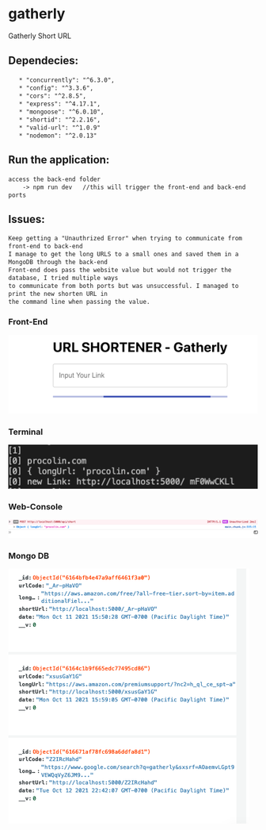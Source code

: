 # gatherly
Gatherly Short URL

## Dependecies:
       * "concurrently": "^6.3.0",
       * "config": "^3.3.6",
       * "cors": "^2.8.5",
       * "express": "^4.17.1",
       * "mongoose": "^6.0.10",
       * "shortid": "^2.2.16",
       * "valid-url": "^1.0.9"
       * "nodemon": "^2.0.13"
    
## Run the application:
    access the back-end folder 
        -> npm run dev   //this will trigger the front-end and back-end ports
        
        
## Issues:
    Keep getting a "Unauthrized Error" when trying to communicate from front-end to back-end
    I manage to get the long URLS to a small ones and saved them in a MongoDB through the back-end
    Front-end does pass the website value but would not trigger the database, I tried multiple ways 
    to communicate from both ports but was unsuccessful. I managed to print the new shorten URL in 
    the command line when passing the value. 

### Front-End
![alt text](https://github.com/ricardocolin/gatherly/blob/main/screenshots/front-end.png)


### Terminal
![alt text](https://github.com/ricardocolin/gatherly/blob/main/screenshots/terminal.png)

### Web-Console
![alt text](https://github.com/ricardocolin/gatherly/blob/main/screenshots/web-console.png)


### Mongo DB 
![alt text](https://github.com/ricardocolin/gatherly/blob/main/screenshots/DB.png)
